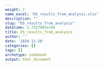 ```yaml
---
weight: 2
name_excel: "D5_results_from_analysis.xlsx"
description: ""
slug: "D5_results_from_analysis"
datetime: 1.7327905e+09
title: D5_results_from_analysis
author: ''
date: '2024-11-28'
categories: []
tags: []
archetype: codebook
output: html_document
---
```


<div class="tabcontent"></div>
